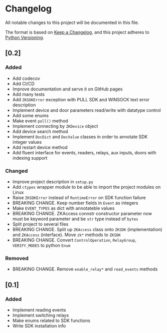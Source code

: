 # Changelog
All notable changes to this project will be documented in this file.

The format is based on [Keep a Changelog](https://keepachangelog.com/en/1.0.0/),
and this project adheres to
[Python Versioning](https://www.python.org/dev/peps/pep-0440/#public-version-identifiers).

## [0.2]
### Added
- Add codecov
- Add CI/CD
- Improve documentation and serve it on GitHub pages
- Add many tests
- Add `ZKSDKError` exception with PULL SDK and WINSOCK text error description
- Implement device and door parameters read/write with datatype control
- Add some enums
- Make event `poll()` method
- Implement connecting by `ZKDevice` object
- Add device search method
- Implement `DocDict` and `DocValue` classes in order to annotate SDK integer values
- Add restart device method
- Add fluent interface for events, readers, relays, aux inputs, doors with indexing support

### Changed
- Improve project description in `setup.py`
- Add `ctypes` wrapper module to be able to import the project modules on Linux
- Raise `ZKSDKError` instead of `RuntimeError` on SDK function failure
- BREAKING CHANGE. Keep number fields in `Event` as integers
- Make `EVENT_TYPES` as dict with annotateble values
- BREAKING CHANGE. ZKAccess connstr constructor parameter now must be keyword parameter and be
  `str` type instead of `bytes`
- Split project to several files
- BREAKING CHANGE. Split up `ZKAccess` class onto `ZKSDK` (implementation) and 
  `ZKAccess` (interface). Move `zk*` methods to `ZKSDK` 
- BREAKING CHANGE. Convert `ControlOperation`, `RelayGroup`, `VERIFY_MODES` to python `Enum`

### Removed
- BREAKING CHANGE. Remove `enable_relay*` and `read_events` methods 

## [0.1]
### Added
- Implement reading events
- Implement switching relays
- Make enums related to SDK functions
- Write SDK installation info
